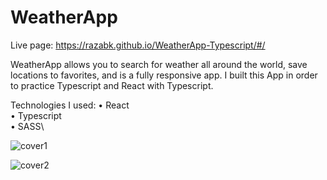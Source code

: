 # WeatherApp

Live page:
https://razabk.github.io/WeatherApp-Typescript/#/

WeatherApp allows you to search for weather all around the world, save locations to favorites, and is a fully responsive app.
I built this App in order to practice Typescript and React with Typescript.

Technologies I used:
• React\
• Typescript\
• SASS\

![cover1](https://user-images.githubusercontent.com/85071405/140909177-bbc06ee4-3a34-418e-b3f6-afeb377f0178.png)

![cover2](https://user-images.githubusercontent.com/85071405/140909188-a3c6a76f-3084-49e9-a308-457430a7042c.png)
